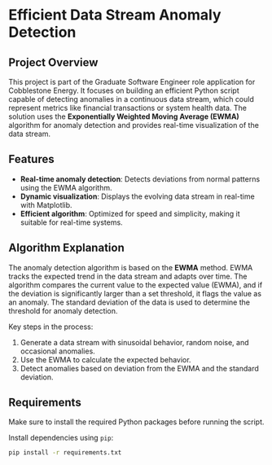 # Efficient Data Stream Anomaly Detection

## Project Overview
This project is part of the Graduate Software Engineer role application for Cobblestone Energy. It focuses on building an efficient Python script capable of detecting anomalies in a continuous data stream, which could represent metrics like financial transactions or system health data. The solution uses the **Exponentially Weighted Moving Average (EWMA)** algorithm for anomaly detection and provides real-time visualization of the data stream.

## Features
- **Real-time anomaly detection**: Detects deviations from normal patterns using the EWMA algorithm.
- **Dynamic visualization**: Displays the evolving data stream in real-time with Matplotlib.
- **Efficient algorithm**: Optimized for speed and simplicity, making it suitable for real-time systems.
  
## Algorithm Explanation
The anomaly detection algorithm is based on the **EWMA** method. EWMA tracks the expected trend in the data stream and adapts over time. The algorithm compares the current value to the expected value (EWMA), and if the deviation is significantly larger than a set threshold, it flags the value as an anomaly. The standard deviation of the data is used to determine the threshold for anomaly detection.

Key steps in the process:
1. Generate a data stream with sinusoidal behavior, random noise, and occasional anomalies.
2. Use the EWMA to calculate the expected behavior.
3. Detect anomalies based on deviation from the EWMA and the standard deviation.

## Requirements
Make sure to install the required Python packages before running the script.

Install dependencies using `pip`:

```bash
pip install -r requirements.txt
